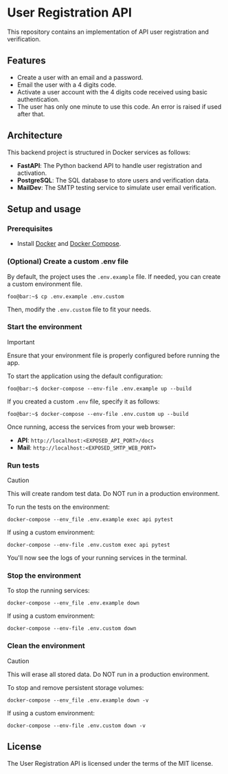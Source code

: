 # User Registration API
This repository contains an implementation of API user registration and verification.

## Features
* Create a user with an email and a password.
* Email the user with a 4 digits code.
* Activate a user account with the 4 digits code received using basic authentication.
* The user has only one minute to use this code. An error is raised if used after that.

## Architecture
This backend project is structured in Docker services as follows:
- **FastAPI**: The Python backend API to handle user registration and activation.
- **PostgreSQL**: The SQL database to store users and verification data.
- **MailDev**: The SMTP testing service to simulate user email verification.

## Setup and usage

### Prerequisites
- Install [Docker](https://docs.docker.com/get-docker/) and [Docker Compose](https://docs.docker.com/compose/install/).

### (Optional) Create a custom .env file
By default, the project uses the `.env.example` file. If needed, you can create a custom environment file.

```console
foo@bar:~$ cp .env.example .env.custom
```

Then, modify the `.env.custom` file to fit your needs.

### Start the environment

> [!IMPORTANT]
> Ensure that your environment file is properly configured before running the app.

To start the application using the default configuration:

```console
foo@bar:~$ docker-compose --env-file .env.example up --build
```

If you created a custom `.env` file, specify it as follows:

```console
foo@bar:~$ docker-compose --env-file .env.custom up --build
```

Once running, access the services from your web browser:
- **API**: `http://localhost:<EXPOSED_API_PORT>/docs`
- **Mail**: `http://localhost:<EXPOSED_SMTP_WEB_PORT>`

### Run tests

> [!CAUTION]
> This will create random test data. Do NOT run in a production environment.

To run the tests on the environment:

```console
docker-compose --env_file .env.example exec api pytest
```

If using a custom environment:

```console
docker-compose --env-file .env.custom exec api pytest
```

You'll now see the logs of your running services in the terminal.

### Stop the environment
To stop the running services:

```console
docker-compose --env_file .env.example down
```

If using a custom environment:

```console
docker-compose --env-file .env.custom down
```

### Clean the environment

> [!CAUTION]
> This will erase all stored data. Do NOT run in a production environment.

To stop and remove persistent storage volumes:

```console
docker-compose --env_file .env.example down -v
```

If using a custom environment:

```console
docker-compose --env-file .env.custom down -v
```

## License
The User Registration API is licensed under the terms of the MIT license.
